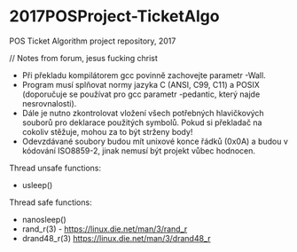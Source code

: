 # 2017POSProject-TicketAlgo
POS Ticket Algorithm project repository, 2017



// Notes from forum, jesus fucking christ
* Při překladu kompilátorem gcc povinně zachovejte parametr -Wall.
* Program musí splňovat normy jazyka C (ANSI, C99, C11) a POSIX (doporučuje se používat pro gcc parametr -pedantic, který najde nesrovnalosti).
* Dále je nutno zkontrolovat vložení všech potřebných hlavičkových souborů pro deklarace použitých symbolů. Pokud si překladač na cokoliv stěžuje, mohou za to být strženy body! 
* Odevzdávané soubory budou mít unixové konce řádků (0x0A) a budou v kódování ISO8859-2, jinak nemusí být projekt vůbec hodnocen.


Thread unsafe functions:
* usleep()

Thread safe functions: 
* nanosleep()
* rand_r(3) - https://linux.die.net/man/3/rand_r
* drand48_r(3) https://linux.die.net/man/3/drand48_r

